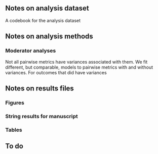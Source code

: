 
## Notes on analysis dataset

A codebook for the analysis dataset

## Notes on analysis methods

### Moderator analyses

Not all pairwise metrics have variances associated with them. We fit different, but comparable, models to pairwise metrics with and without variances. For outcomes that did have variances

## Notes on results files

### Figures

### String results for manuscript

### Tables




## To do